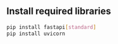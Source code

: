 ## Install required libraries

```bash
pip install fastapi[standard]
pip install uvicorn
```

```bash

```